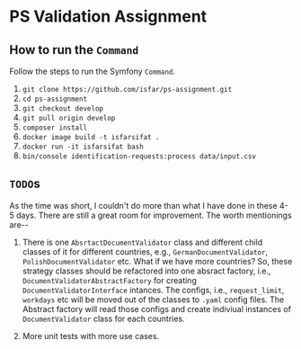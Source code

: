 # PS Validation Assignment

## How to run the `Command`

Follow the steps to run the Symfony `Command`.
1. `git clone https://github.com/isfar/ps-assignment.git`
2. `cd ps-assignment`
3. `git checkout develop`
4. `git pull origin develop`
5. `composer install`
6. `docker image build -t isfarsifat .`
7. `docker run -it isfarsifat bash`
8. `bin/console identification-requests:process data/input.csv`


## `TODO`s

As the time was short, I couldn't do more than what I have done in these 4-5 days. There are still a great room for improvement. The worth mentionings are--

1. There is one `AbsrtactDocumentValidator` class and different child classes of it for different countries, e.g., `GermanDocumentValidator`, `PolishDocumentValidator` etc. What if we have more countries? So, these strategy classes should be refactored into one absract factory, i.e., `DocumentValidatorAbstractFactory` for creating `DocumentValidatorInterface` intances. The configs, i.e., `request_limit`, `workdays` etc will be moved out of the classes to `.yaml` config files. The Abstract factory will read those configs and create indiviual instances of `DocumentValidator` class for each countries.

2. More unit tests with more use cases.
